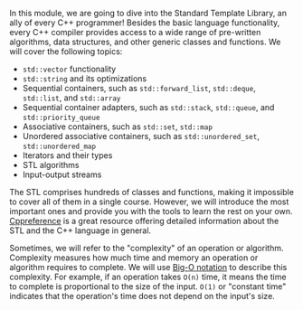 In this module, we are going to dive into the Standard Template Library, an ally of every C++ programmer!
Besides the basic language functionality, every C++ compiler provides access to a wide range of pre-written algorithms,
data structures, and other generic classes and functions.
We will cover the following topics:
- `std::vector` functionality
- `std::string` and its optimizations
- Sequential containers, such as `std::forward_list`, `std::deque`, `std::list`, and `std::array`
- Sequential container adapters, such as `std::stack`, `std::queue`, and `std::priority_queue`
- Associative containers, such as `std::set`, `std::map`
- Unordered associative containers, such as `std::unordered_set`, `std::unordered_map`
- Iterators and their types
- STL algorithms
- Input-output streams

The STL comprises hundreds of classes and functions, making it impossible to cover all of them in a single course.
However, we will introduce the most important ones and provide you with the tools to learn the rest on your own.
[Cppreference](https://en.cppreference.com/w/)
is a great resource offering detailed information about the STL and the C++ language in general.

Sometimes, we will refer to the "complexity" of an operation or algorithm.
Complexity measures how much time and memory an operation or algorithm requires to complete.
We will use [Big-O notation](https://en.wikipedia.org/wiki/Big_O_notation)
to describe this complexity.
For example, if an operation takes `O(n)` time,
it means the time to complete is proportional to the size of the input.
`O(1)` or "constant time" indicates that the operation's time does not depend on the input's size.
